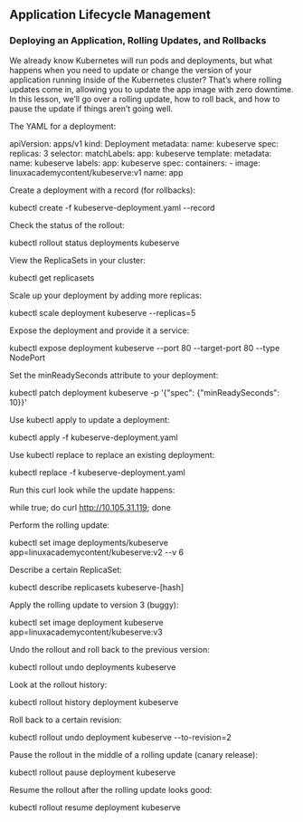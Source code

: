 ## Application Lifecycle Management
### Deploying an Application, Rolling Updates, and Rollbacks

We already know Kubernetes will run pods and deployments, but what happens when you need to update or change the version of your application running inside of the Kubernetes cluster? That’s where rolling updates come in, allowing you to update the app image with zero downtime. In this lesson, we’ll go over a rolling update, how to roll back, and how to pause the update if things aren’t going well.

The YAML for a deployment:

  apiVersion: apps/v1
  kind: Deployment
  metadata:
    name: kubeserve
  spec:
    replicas: 3
    selector:
      matchLabels:
        app: kubeserve
    template:
      metadata:
        name: kubeserve
        labels:
          app: kubeserve
      spec:
        containers:
        - image: linuxacademycontent/kubeserve:v1
          name: app

Create a deployment with a record (for rollbacks):

  kubectl create -f kubeserve-deployment.yaml --record

Check the status of the rollout:

  kubectl rollout status deployments kubeserve

View the ReplicaSets in your cluster:

  kubectl get replicasets

Scale up your deployment by adding more replicas:

  kubectl scale deployment kubeserve --replicas=5

Expose the deployment and provide it a service:

  kubectl expose deployment kubeserve --port 80 --target-port 80 --type NodePort

Set the minReadySeconds attribute to your deployment:

  kubectl patch deployment kubeserve -p '{"spec": {"minReadySeconds": 10}}'

Use kubectl apply to update a deployment:

  kubectl apply -f kubeserve-deployment.yaml

Use kubectl replace to replace an existing deployment:

  kubectl replace -f kubeserve-deployment.yaml

Run this curl look while the update happens:

  while true; do curl http://10.105.31.119; done

Perform the rolling update:

  kubectl set image deployments/kubeserve app=linuxacademycontent/kubeserve:v2 --v 6

Describe a certain ReplicaSet:
 
  kubectl describe replicasets kubeserve-[hash]

Apply the rolling update to version 3 (buggy):

  kubectl set image deployment kubeserve app=linuxacademycontent/kubeserve:v3

Undo the rollout and roll back to the previous version:

  kubectl rollout undo deployments kubeserve

Look at the rollout history:

  kubectl rollout history deployment kubeserve

Roll back to a certain revision:

  kubectl rollout undo deployment kubeserve --to-revision=2

Pause the rollout in the middle of a rolling update (canary release):

  kubectl rollout pause deployment kubeserve

Resume the rollout after the rolling update looks good:

  kubectl rollout resume deployment kubeserve
